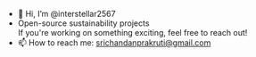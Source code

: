- 👋 Hi, I’m @interstellar2567   
- Open-source sustainability projects  
If you're working on something exciting, feel free to reach out!
- 📫 How to reach me: srichandanprakruti@gmail.com

<!---
interstellar2567/interstellar2567 is a ✨ special ✨ repository because its `README.md` (this file) appears on your GitHub profile.
You can click the Preview link to take a look at your changes.
--->

